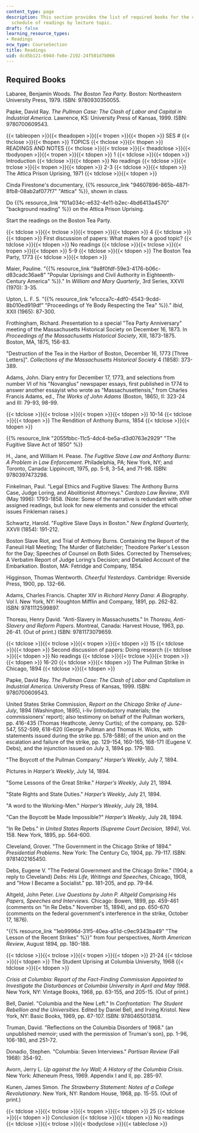```yaml
---
content_type: page
description: This section provides the list of required books for the course and the
  schedule of readings by lecture topic.
draft: false
learning_resource_types:
- Readings
ocw_type: CourseSection
title: Readings
uid: dcd5b121-694d-fe8e-2192-24f501d7b066
---
```

## Required Books

Labaree, Benjamin Woods. *The Boston Tea Party*. Boston: Northeastern University Press, 1979. ISBN: 9780930350055.

Papke, David Ray. *The Pullman Case: The Clash of Labor and Capital in Industrial America*. Lawrence, KS: University Press of Kansas, 1999. ISBN: 9780700609543.

{{< tableopen >}}{{< theadopen >}}{{< tropen >}}{{< thopen >}}
SES #
{{< thclose >}}{{< thopen >}}
TOPICS
{{< thclose >}}{{< thopen >}}
READINGS AND NOTES
{{< thclose >}}{{< trclose >}}{{< theadclose >}}{{< tbodyopen >}}{{< tropen >}}{{< tdopen >}}
1
{{< tdclose >}}{{< tdopen >}}
Introduction
{{< tdclose >}}{{< tdopen >}}
No readings
{{< tdclose >}}{{< trclose >}}{{< tropen >}}{{< tdopen >}}
2-3
{{< tdclose >}}{{< tdopen >}}
The Attica Prison Uprising, 1971
{{< tdclose >}}{{< tdopen >}}

Cinda Firestone's documentary, {{% resource_link "94607896-865b-4871-8fb8-08ab2af077f7" "Attica" %}}, shown in class.

Do {{% resource_link "f01a034c-e632-4e11-b2ec-4bd6413a4570" "background reading" %}} on the Attica Prison Uprising.

Start the readings on the Boston Tea Party.

{{< tdclose >}}{{< trclose >}}{{< tropen >}}{{< tdopen >}}
4
{{< tdclose >}}{{< tdopen >}}
First discussion of papers: What makes for a good topic?
{{< tdclose >}}{{< tdopen >}}
No readings
{{< tdclose >}}{{< trclose >}}{{< tropen >}}{{< tdopen >}}
5-9
{{< tdclose >}}{{< tdopen >}}
The Boston Tea Party, 1773
{{< tdclose >}}{{< tdopen >}}

Maier, Pauline. "{{% resource_link "9a8f0fdf-59e3-4176-b06c-d83cadc36ae8" "Popular Uprisings and Civil Authority in Eighteenth-Century America" %}}." In *William and Mary Quarterly*, 3rd Series, XXVII (1970): 3-35.

Upton, L. F. S. "{{% resource_link "e1ccca7c-4df0-4543-9cdd-8b010ed919df" "Proceedings of Ye Body Respecting the Tea" %}}." *Ibid*, XXII (1965): 87-300.

Frothingham, Richard. Presentation to a special "Tea Party Anniversary" meeting of the Massachusetts Historical Society on December 16, 1873. In *Proceedings of the Massachusetts Historical Society*, XIII, 1873-1875. Boston, MA, 1875, 156-83.

"Destruction of the Tea in the Harbor of Boston, December 16, 1773 \[Three Letters\]". *Collections of the Massachusetts Historical Society* 4 (1858): 373-389.

Adams, John. Diary entry for December 17, 1773, and selections from number VI of his "Novanglus" newspaper essays, first published in 1774 to answer another essayist who wrote as "Massachusettensis," from Charles Francis Adams, ed., *The Works of John Adams* (Boston, 1865), II: 323-24 and III: 79-93, 98-99.

{{< tdclose >}}{{< trclose >}}{{< tropen >}}{{< tdopen >}}
10-14
{{< tdclose >}}{{< tdopen >}}
The Rendition of Anthony Burns, 1854
{{< tdclose >}}{{< tdopen >}}

{{% resource_link "2055fbbc-11c5-4dc4-be5a-d3d0763e2929" "The Fugitive Slave Act of 1850" %}}

H., Jane, and William H. Pease. *The Fugitive Slave Law and Anthony Burns: A Problem in Law Enforcement*. Philadelphia, PA; New York, NY; and Toronto, Canada: Lippincott, 1975, pp. 5-8, 3-54, and 71-98. ISBN: 9780397473298.

Finkelman, Paul. "Legal Ethics and Fugitive Slaves: The Anthony Burns Case, Judge Loring, and Abolitionist Attorneys." *Cardozo Law Review*, XVII (May 1996): 1793-1858. (Note: Some of the narrative is redundant with other assigned readings, but look for new elements and consider the ethical issues Finkleman raises.)

Schwartz, Harold. "Fugitive Slave Days in Boston." *New England Quarterly,* XXVII (1854): 191-212.

Boston Slave Riot, and Trial of Anthony Burns. Containing the Report of the Faneuil Hall Meeting; The Murder of Batchelder; Theodore Parker's Lesson for the Day; Speeches of Counsel on Both Sides. Corrected by Themselves; A Verbatim Report of Judge Loring's Decision; and Detailed Account of the Embarkation. Boston, MA: Fetridge and Company, 1854.

Higginson, Thomas Wentworth. *Cheerful Yesterdays*. Cambridge: Riverside Press, 1900, pp. 132-66.

Adams, Charles Francis. Chapter XIV in *Richard Henry Dana: A Biography*. Vol I. New York, NY: Houghton Mifflin and Company, 1891, pp. 262-82. ISBN: 9781112599897.

Thoreau, Henry David. "Anti-Slavery in Massachusetts." In *Thoreau, Anti-Slavery and Reform Papers*. Montreal, Canada: Harvest House, 1963, pp. 26-41. (Out of print.) ISBN: 9781173079659.

{{< tdclose >}}{{< trclose >}}{{< tropen >}}{{< tdopen >}}
15
{{< tdclose >}}{{< tdopen >}}
Second discussion of papers: Doing research
{{< tdclose >}}{{< tdopen >}}
No readings
{{< tdclose >}}{{< trclose >}}{{< tropen >}}{{< tdopen >}}
16-20
{{< tdclose >}}{{< tdopen >}}
The Pullman Strike in Chicago, 1894
{{< tdclose >}}{{< tdopen >}}

Papke, David Ray. *The Pullman Case: The Clash of Labor and Capitalism in Industrial America*. University Press of Kansas, 1999. ISBN: 9780700609543.

United States Strike Commission, *Report on the Chicago Strike of June-July*, 1894 (Washington, 1895), i-liv (introductory materials; the commissioners’ report); also testimony on behalf of the Pullman workers, pp. 416-435 (Thomas Heathcote, Jenny Curtis); of the company, pp. 528-547, 552-599, 618-620 (George Pullman and Thomas H. Wicks, with statements issued during the strike pp. 578-588); of the union and on the escalation and failure of the strike, pp. 129-154, 160-165, 168-171 (Eugene V. Debs), and the injunction issued on July 3, 1894 pp. 179-180.

"The Boycott of the Pullman Company." *Harper’s Weekly*, July 7, 1894.

Pictures in *Harper’s Weekly*, July 14, 1894.

"Some Lessons of the Great Strike." *Harper’s Weekly*, July 21, 1894.

"State Rights and State Duties." *Harper’s Weekly*, July 21, 1894.

"A word to the Working-Men." *Harper’s Weekly*, July 28, 1894.

"Can the Boycott be Made Impossible?" *Harper’s Weekly*, July 28, 1894. 

"In Re Debs." in *United States Reports (Supreme Court Decision, 1894)*, Vol. 158. New York, 1895, pp. 564-600.

Cleveland, Grover. "The Government in the Chicago Strike of 1894." *Presidential Problems*. New York: The Century Co, 1904, pp. 79-117. ISBN: 9781402165450.

Debs, Eugene V. "The Federal Government and the Chicago Strike." (1904; a reply to Cleveland) *Debs: His Life, Writings and Speeches*, Chicago, 1908, and "How I Became a Socialist." pp. 181-205, and pp. 79-84.

Altgeld, John Peter. *Live Questions by John P. Altgeld Comprising His Papers, Speeches and Interviews.* Chicago: Bowen, 1899, pp. 459-461 (comments on "In Re Debs." November 15, 1894), and pp. 650-670 (comments on the federal government's interference in the strike, October 17, 1876).

"{{% resource_link "1eb9996d-31f5-40ea-a51d-c9ec9343ba49" "The Lesson of the Recent Strikes" %}}" from four perspectives, *North American Review*, August 1894, pp. 180-188.

{{< tdclose >}}{{< trclose >}}{{< tropen >}}{{< tdopen >}}
21-24
{{< tdclose >}}{{< tdopen >}}
The Student Uprising at Columbia University, 1968
{{< tdclose >}}{{< tdopen >}}

*Crisis at Columbia: Report of the Fact-Finding Commission Appointed to Investigate the Disturbances at Columbia University in April and May 1968*. New York, NY: Vintage Books, 1968, pp. 63-155, and 205-15. (Out of print.)

Bell, Daniel. "Columbia and the New Left." In *Confrontation: The Student Rebellion and the Universities*. Edited by Daniel Bell, and Irving Kristol. New York, NY: Basic Books, 1969, pp. 67-107. ISBN: 9780465013814.

Truman, David. "Reflections on the Columbia Disorders of 1968." (an unpublished memoir; used with the permission of Truman's son), pp. 1-96, 106-180, and 251-72.

Donadio, Stephen. "Columbia: Seven Interviews." *Partisan Review* (Fall 1968): 354-92.

Avorn, Jerry L. *Up against the Ivy Wall; A History of the Columbia Crisis*. New York: Atheneum Press, 1969. Appendix I and II, pp. 285-97.

Kunen, James Simon. *The Strawberry Statement: Notes of a College Revolutionary*. New York, NY: Random House, 1968, pp. 15-55. (Out of print.)

{{< tdclose >}}{{< trclose >}}{{< tropen >}}{{< tdopen >}}
25
{{< tdclose >}}{{< tdopen >}}
Conclusion
{{< tdclose >}}{{< tdopen >}}
No readings
{{< tdclose >}}{{< trclose >}}{{< tbodyclose >}}{{< tableclose >}}